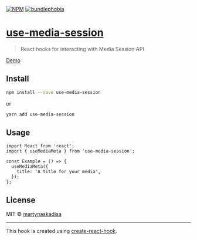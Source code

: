 [![NPM](https://img.shields.io/npm/v/use-media-session.svg)](https://www.npmjs.com/package/use-media-session)
[![bundlephobia](https://img.shields.io/bundlephobia/minzip/use-media-session)](https://bundlephobia.com/result?p=use-media-session)

# [use-media-session](https://martynaskadisa.github.io/use-media-session/)

> React hooks for interacting with Media Session API

[Demo](https://martynaskadisa.github.io/use-media-session/)

## Install

```bash
npm install --save use-media-session
```

or

```bash
yarn add use-media-session
```

## Usage

```tsx
import React from 'react';
import { useMediaMeta } from 'use-media-session';

const Example = () => {
  useMediaMeta({
    title: 'A title for your media',
  });
};
```

## License

MIT © [martynaskadisa](https://github.com/martynaskadisa)

---

This hook is created using [create-react-hook](https://github.com/hermanya/create-react-hook).
